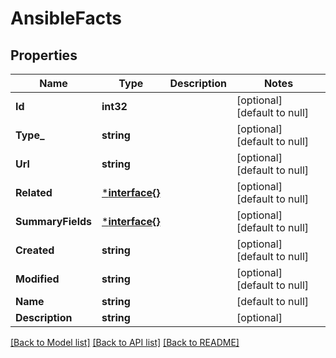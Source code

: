 # AnsibleFacts

## Properties
Name | Type | Description | Notes
------------ | ------------- | ------------- | -------------
**Id** | **int32** |  | [optional] [default to null]
**Type_** | **string** |  | [optional] [default to null]
**Url** | **string** |  | [optional] [default to null]
**Related** | [***interface{}**](interface{}.md) |  | [optional] [default to null]
**SummaryFields** | [***interface{}**](interface{}.md) |  | [optional] [default to null]
**Created** | **string** |  | [optional] [default to null]
**Modified** | **string** |  | [optional] [default to null]
**Name** | **string** |  | [default to null]
**Description** | **string** |  | [optional] 

[[Back to Model list]](../README.md#documentation-for-models) [[Back to API list]](../README.md#documentation-for-api-endpoints) [[Back to README]](../README.md)

